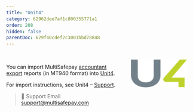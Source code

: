 ```yaml
---
title: "Unit4"
category: 62962dee7af1c800355771a1
order: 208
hidden: false
parentDoc: 629f40cdef2c3001bbd78848
---
```


<img src="https://raw.githubusercontent.com/MultiSafepay/docs/master/static/svgs/Unit4.svg" width="150" align ="right" style="margin: 20px; max-height: 75px"/>
<br>

You can import MultiSafepay [accountant export](/accounting/reports/accountant-export/) reports (in MT940 format) into [Unit4](https://accountancygemak.nl/).

For import instructions, see Unit4 – [Support](https://accountancygemak.nl/support/).

> 💬  Support
> Email <support@multisafepay.com>